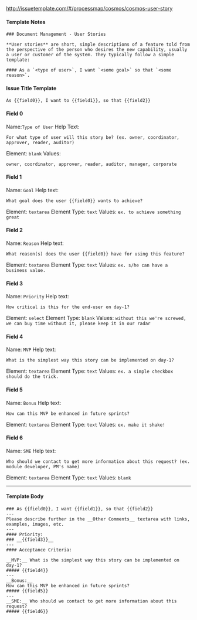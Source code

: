 http://issuetemplate.com/#/processmap/cosmos/cosmos-user-story

#### Template Notes
```
### Document Management - User Stories

**User stories** are short, simple descriptions of a feature told from the perspective of the person who desires the new capability, usually a user or customer of the system. They typically follow a simple template:

#### As a `<type of user>`, I want `<some goal>` so that `<some reason>`.
```

#### Issue Title Template
```
As {{field0}}, I want to {{field1}}, so that {{field2}}
```

#### Field 0
Name:`Type of User`
Help Text:
```
For what type of user will this story be? (ex. owner, coordinator, approver, reader, auditor)
```
Element: `blank`
Values: 
```
owner, coordinator, approver, reader, auditor, manager, corporate
```
#### Field 1
Name: `Goal` 
Help text:
```
What goal does the user {{field0}} wants to achieve?
```
Element: `textarea`
Element Type: `text`
Values: `ex. to achieve something great`

#### Field 2
Name: `Reason` 
Help text:
```
What reason(s) does the user {{field0}} have for using this feature?
```
Element: `textarea`
Element Type: `text`
Values: `ex. s/he can have a business value.`

#### Field 3
Name: `Priority` 
Help text:
```
How critical is this for the end-user on day-1?
```
Element: `select`
Element Type: `blank`
Values: `without this we're screwed, we can buy time without it, please keep it in our radar`

#### Field 4
Name: `MVP` 
Help text:
```
What is the simplest way this story can be implemented on day-1?
```
Element: `textarea`
Element Type: `text`
Values: `ex. a simple checkbox should do the trick.`

#### Field 5
Name: `Bonus` 
Help text:
```
How can this MVP be enhanced in future sprints?
```
Element: `textarea`
Element Type: `text`
Values: `ex. make it shake!`

#### Field 6
Name: `SME` 
Help text:
```
Who should we contact to get more information about this request? (ex. module developer, PM's name)
```
Element: `textarea`
Element Type: `text`
Values: `blank`

---
#### Template Body
```
### As {{field0}}, I want {{field1}}, so that {{field2}} 
---
Please describe further in the __Other Comments__ textarea with links, examples, images, etc.
---
#### Priority:
### __{{field3}}__
---
#### Acceptance Criteria:

__MVP:__ What is the simplest way this story can be implemented on day-1?
##### {{field4}}
---
__Bonus:__
How can this MVP be enhanced in future sprints?
##### {{field5}}
---
__SME:__ Who should we contact to get more information about this request? 
##### {{field6}}

```